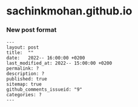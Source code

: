 # sachinkmohan.github.io


### New post format

```
---
layout: post
title:  ""
date:   2022-- 16:00:00 +0200
last_modified_at: 2022-- 15:00:00 +0200
permalink: ?
description: ?
published: true
sitemap: true
github_comments_issueid: "9"
categories: ?  
---
```
